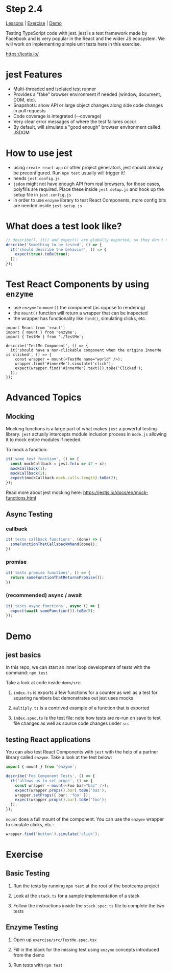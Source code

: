 # Step 2.4

[Lessons](../) | [Exercise](./exercise/) | [Demo](./demo/)

Testing TypeScript code with jest. jest is a test framework made by Facebook and is very popular in the React and the wider JS ecosystem. We will work on implementing simple unit tests here in this exercise.

https://jestjs.io/

# jest Features

- Multi-threaded and isolated test runner
- Provides a "fake" browser environment if needed (window, document, DOM, etc).
- Snapshots: show API or large object changes along side code changes in pull requests
- Code coverage is integrated (--coverage)
- Very clear error messages of where the test failures occur
- By default, will simulate a "good enough" browser environment called JSDOM

# How to use jest

- using `create-react-app` or other project generators, jest should already be preconfigured. Run `npm test` usually will trigger it!
- needs `jest.config.js`
- `jsdom` might not have enough API from real browsers, for those cases, polyfills are required. Place these inside `jest.setup.js` and hook up the setup file in `jest.config.js`
- in order to use `enzyme` library to test React Components, more config bits are needed inside `jest.setup.js`

# What does a test look like?

```ts
// describe(), it() and expect() are globally exported, so they don't need to be imported when jest runs these tests
describe('Something to be tested', () => {
  it('should describe the behavior', () => {
    expect(true).toBe(true);
  });
});
```

# Test React Components by using `enzyme`

- use `enzyme` to `mount()` the component (as oppose to rendering)
- the `mount()` function will return a wrapper that can be inspected
- the wrapper has functionality like `find()`, simulating clicks, etc.

```tsx
import React from 'react';
import { mount } from 'enzyme';
import { TestMe } from './TestMe';

describe('TestMe Component', () => {
  it('should have a non-clickable component when the origina InnerMe is clicked', () => {
    const wrapper = mount(<TestMe name="world" />);
    wrapper.find('#innerMe').simulate('click');
    expect(wrapper.find('#innerMe').text()).toBe('Clicked');
  });
});
```

# Advanced Topics

## Mocking

Mocking functions is a large part of what makes `jest` a powerful testing library. `jest` actually intercepts module inclusion process in `node.js` allowing it to mock entire modules if needed.

To mock a function:

```ts
it('some test function', () => {
  const mockCallback = jest.fn(x => 42 + x);
  mockCallback(1);
  mockCallback(2);
  expect(mockCallback.mock.calls.length).toBe(2);
});
```

Read more about jest mocking here: https://jestjs.io/docs/en/mock-functions.html

## Async Testing

### callback

```ts
it('tests callback functions', (done) => {
  someFunctionThatCallsbackWhend(done));
})
```

### promise

```ts
it('tests promise functions', () => {
  return someFunctionThatReturnsPromise());
})
```

### (recommended) async / await

```ts
it('tests async functions', async () => {
  expect(await someFunction()).toBe(5);
});
```

# Demo

## jest basics

In this repo, we can start an inner loop development of tests with the command: `npm test`

Take a look at code inside `demo/src`:

1. `index.ts` is exports a few functions for a counter as well as a test for squaring numbers but demonstrates out jest uses mocks

2. `multiply.ts` is a contrived example of a function that is exported

3. `index.spec.ts` is the test file: note how tests are re-run on save to test file changes as well as source code changes under `src`

## testing React applications

You can also test React Components with `jest` with the help of a partner library called `enzyme`. Take a look at the test below:

```ts
import { mount } from 'enzyme';

describe('Foo Component Tests', () => {
  it('allows us to set props', () => {
    const wrapper = mount(<Foo bar="baz" />);
    expect(wrapper.props().bar).toBe('baz');
    wrapper.setProps({ bar: 'foo' });
    expect(wrapper.props().bar).toBe('foo');
  });
});
```

`mount` does a full mount of the component. You can use the `enzyme` wrapper to simulate clicks, etc.:

```ts
wrapper.find('button').simulate('click');
```

# Exercise

## Basic Testing

1. Run the tests by running `npm test` at the root of the bootcamp project

2. Look at the `stack.ts` for a sample implementation of a stack

3. Follow the instructions inside the `stack.spec.ts` file to complete the two tests

## Enzyme Testing

1. Open up `exercise/src/TestMe.spec.tsx`

2. Fill in the blank for the missing test using `enzyme` concepts introduced from the demo

3. Run tests with `npm test`
